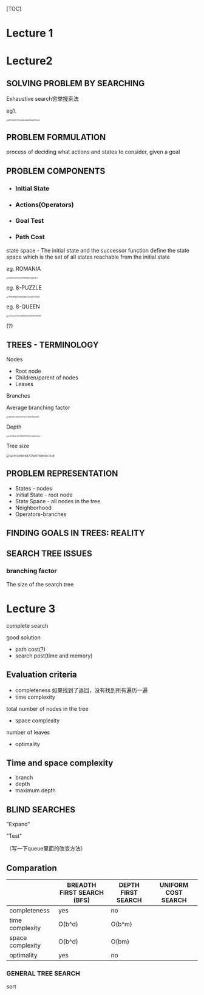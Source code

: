 [TOC]





# Lecture 1





# Lecture2

## SOLVING PROBLEM BY SEARCHING

Exhaustive search穷举搜索法

eg1. 

<img src="C:\Users\HP\AppData\Local\Temp\WeChat Files\8f076e8f574526d6cb8b456a4501ee3.png" alt="8f076e8f574526d6cb8b456a4501ee3" style="zoom:33%;" />

## PROBLEM FORMULATION

 process of deciding what actions and states to consider, given a goal

## PROBLEM COMPONENTS

- ### Initial State

- ### Actions(Operators)

- ### Goal Test 

- ### Path  Cost

state space -  The initial state and the successor function define the state space which is the set of all states reachable from the initial state



eg. ROMANIA

<img src="C:\Users\HP\AppData\Local\Temp\WeChat Files\0fd35ef1a1325ef61ff46b863a559c2.png" alt="0fd35ef1a1325ef61ff46b863a559c2" style="zoom:33%;" />

eg. 8-PUZZLE

<img src="C:\Users\HP\AppData\Local\Temp\WeChat Files\7f3b18b530090a50bb633a531172662.png" alt="7f3b18b530090a50bb633a531172662" style="zoom:33%;" />

eg. 8-QUEEN

<img src="C:\Users\HP\AppData\Local\Temp\WeChat Files\e45c2de043c28d99e624c864f79b469.png" alt="e45c2de043c28d99e624c864f79b469" style="zoom:33%;" />

(?)

## TREES - TERMINOLOGY

Nodes

- Root node
- Children/parent of nodes
- Leaves

Branches

Average branching factor

<img src="C:\Users\HP\AppData\Local\Temp\WeChat Files\e8bcfeccdd1e2077ee1c824e5b2ad01.png" alt="e8bcfeccdd1e2077ee1c824e5b2ad01" style="zoom:33%;" />

Depth

<img src="C:\Users\HP\AppData\Local\Temp\WeChat Files\b357d0dc28750fd7917042c9a654eed.png" alt="b357d0dc28750fd7917042c9a654eed" style="zoom:33%;" />

Tree size 

<img src="C:\Users\HP\AppData\Local\Temp\WeChat Files\1a01ff2d16fc64707e91758650c73c6.png" alt="1a01ff2d16fc64707e91758650c73c6" style="zoom:50%;" />

## PROBLEM REPRESENTATION

- States - nodes
- Initial State - root node
- State Space - all nodes in the tree
- Neighborhood
- Operators-branches

## FINDING GOALS IN TREES: REALITY

## SEARCH TREE ISSUES

### branching factor

The size of the search tree



# Lecture 3

complete search



good solution

- path cost(?)
- search post(time and memory)

## Evaluation criteria

- completeness 如果找到了返回，没有找到所有遍历一遍
- time complexity

total number of nodes in the tree

- space complexity

number of leaves

- optimality

## Time and space complexity

- branch
- depth
- maximum depth

## BLIND SEARCHES

"Expand"

"Test"

（写一下queue里面的改变方法）

## Comparation



|      | BREADTH FIRST SEARCH (BFS)| DEPTH FIRST SEARCH|UNIFORM COST SEARCH|
| ---- | ---- | ---- |----|
|completeness|yes  |no      |   |
|time complexity| O(b^d) | O(b^m) |   |
|space complexity| O(b^d) | O(bm) |   |
|optimality| yes | no |   |



### GENERAL TREE SEARCH




sort


